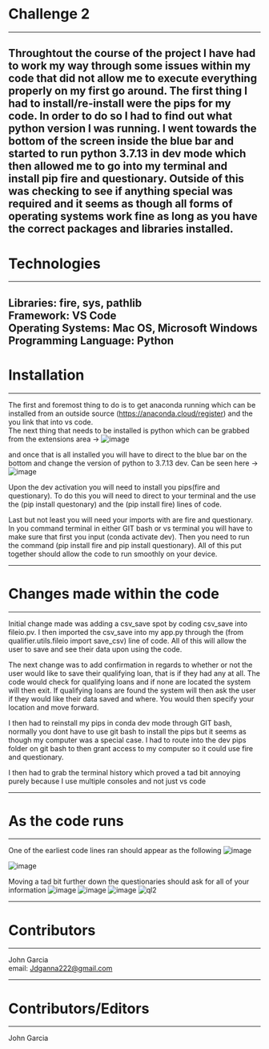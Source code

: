 # Challenge 2
--------------
Throughtout the course of the project I have had to work my way through some issues within my code that did not allow me to execute everything properly on my first go around. The first thing I had to install/re-install were the pips for my code. In order to do so I had to find out what python version I was running. I went towards the bottom of the screen inside the blue bar and started to run python 3.7.13 in dev mode which then allowed me to go into my terminal and install pip fire and questionary. Outside of this was checking to see if anything special was required and it seems as though all forms of operating systems work fine as long as you have the correct packages and libraries installed.
---------  
# Technologies  
----------
Libraries: fire, sys, pathlib  
Framework: VS Code  
Operating Systems: Mac OS, Microsoft Windows   
Programming Language: Python   
--------
# Installation
--------
The first and foremost thing to do is to get anaconda running which can be installed from an outside source (https://anaconda.cloud/register) and the you link that into vs code.  
The next thing that needs to be installed is python which can be grabbed from the extensions area -> 
![image](https://user-images.githubusercontent.com/127170402/229506847-268f3c51-4351-4e26-b2d2-0ebe8cfec6bb.png)


and once that is all installed you will have to direct to the blue bar on the bottom and change the version of python to 3.7.13 dev. Can be seen here -> ![image](https://user-images.githubusercontent.com/127170402/229506720-53093ff1-713a-4a4f-ae5e-74f53cef4718.png)

Upon the dev activation you will need to install you pips(fire and questionary). To do this you will need to direct to your terminal and the use the (pip install questonary) and the (pip install fire) lines of code.

Last but not least you will need your imports with are fire and questionary. In you command terminal in either GIT bash or vs terminal you will have to make sure that first you input (conda activate dev). Then you need to run the command (pip install fire and pip install questionary). All of this put together should allow the code to run smoothly on your device.

--------
# Changes made within the code
--------

Initial change made was adding a csv_save spot by coding csv_save into fileio.pv. I then imported the csv_save into my app.py through the (from qualifier.utils.fileio import save_csv) line of code. All of this will allow the user to save and see their data upon using the code.

The next change was to add confirmation in regards to whether or not the user would like to save their qualifying loan, that is if they had any at all. The code would check for qualifying loans and if none are located the system will then exit. If qualifying loans are found the system will then ask the user if they would like their data saved and where. You would then specify your location and move forward.

I then had to reinstall my pips in conda dev mode through GIT bash, normally you dont have to use git bash to install the pips but it seems as though my computer was a special case. I had to route into the dev pips folder on git bash to then grant access to my computer so it could use fire and questionary.

I then had to grab the terminal history which proved a tad bit annoying purely because I use multiple consoles and not just vs code

--------------
# As the code runs
-------------
One of the earliest code lines ran should appear as the following
![image](https://user-images.githubusercontent.com/127170402/229514020-779b8b89-b0af-4ef8-b16d-eaa13c89f8cd.png)

![image](https://user-images.githubusercontent.com/127170402/229513816-689b3b76-beec-4686-b8ee-5b5af1f3c500.png)

Moving a tad bit further down the questionaries should ask for all of your information
![image](https://user-images.githubusercontent.com/127170402/229514760-9d255bc3-6885-40ad-8baa-38c270d9fc5a.png)
![image](https://user-images.githubusercontent.com/127170402/229514810-708ebe64-ec01-483a-8bc0-49e10ed9bb16.png)
![image](https://user-images.githubusercontent.com/127170402/229514845-42967087-e6ca-499a-aca7-e7ed17cf2bb3.png)
![ql2](https://user-images.githubusercontent.com/127170402/229604896-66452159-ef5c-418f-8468-f8200b8dc88b.png)

------------------------
# Contributors
--------------------
John Garcia  
email: Jdganna222@gmail.com

----------
# Contributors/Editors
----------
John Garcia
